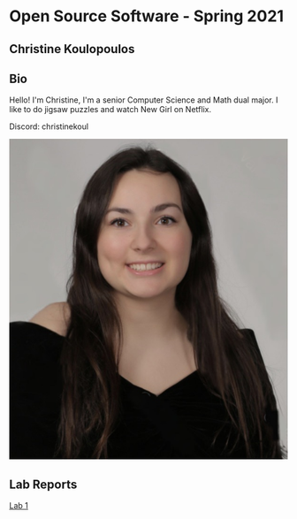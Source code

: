 # Open Source Software - Spring 2021
## Christine Koulopoulos

## Bio
Hello! I'm Christine, I'm a senior Computer Science and Math dual major. I like to do jigsaw puzzles and watch New Girl on Netflix.

Discord: christinekoul

![Christine](images/selfie.jpg)

## Lab Reports
[Lab 1](labs/lab-01/report.md)
